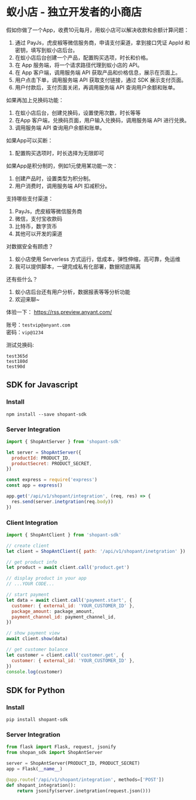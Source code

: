 # 蚁小店 - 独立开发者的小商店

假如你做了一个App，收费10元每月，用蚁小店可以解决收款和余额计算问题：
1. 通过 PayJs，虎皮椒等微信服务商，申请支付渠道，拿到接口凭证 AppId 和 密钥，填写到蚁小店后台。
2. 在蚁小店后台创建一个产品，配置购买选项，时长和价格。
3. 在 App 服务端，将一个请求路径代理到蚁小店的 API。
4. 在 App 客户端，调用服务端 API 获取产品和价格信息，展示在页面上。
5. 用户点击下单，调用服务端 API 获取支付链接，通过 SDK 展示支付页面。
6. 用户付款后，支付页面关闭，再调用服务端 API 查询用户余额和账单。

如果再加上兑换码功能：
1. 在蚁小店后台，创建兑换码，设置使用次数，时长等等
2. 在App 客户端，兑换码页面，用户输入兑换码，调用服务端 API 进行兑换。
3. 调用服务端 API 查询用户余额和账单。

如果App可以买断：
1. 配置购买选项时，时长选择为无限即可

如果App是积分制的，例如1元使用某功能一次：
1. 创建产品时，设置类型为积分制。
2. 用户消费时，调用服务端 API 扣减积分。

支持哪些支付渠道：
1. PayJs，虎皮椒等微信服务商
2. 微信，支付宝收款码
3. 比特币，数字货币
4. 其他可以开发的渠道

对数据安全有顾虑？
1. 蚁小店使用 Serverless 方式运行，低成本，弹性伸缩，高可靠，免运维
2. 我可以提供脚本，一键完成私有化部署，数据彻底隔离

还有些什么？
1. 蚁小店后台还有用户分析，数据报表等等分析功能
2. 欢迎来聊~

体验一下：
https://rss.preview.anyant.com/

账号：`testvip@anyant.com`  
密码：`vip@1234`  

测试兑换码:
```
test365d
test180d
test90d
```

## SDK for Javascript

### Install

```
npm install --save shopant-sdk
```

### Server Integration

```javascript
import { ShopAntServer } from 'shopant-sdk'

let server = ShopAntServer({
  productId: PRODUCT_ID,
  productSecret: PRODUCT_SECRET,
})

const express = require('express')
const app = express()

app.get('/api/v1/shopant/integration', (req, res) => {
  res.send(server.inetgration(req.body))
})
```

### Client Integration

```javascript
import { ShopAntClient } from 'shopant-sdk'

// create client
let client = ShopAntClient({ path: '/api/v1/shopant/inetgration' })

// get product info
let product = await client.call('product.get')

// display product in your app
// ...YOUR CODE...

// start payment
let data = await client.call('payment.start', {
  customer: { external_id: 'YOUR_CUSTOMER_ID' },
  package_amount: package_amount,
  payment_channel_id: payment_channel_id,
})

// show payment view
await client.show(data)

// get customer balance
let customer = client.call('customer.get', {
  customer: { external_id: 'YOUR_CUSTOMER_ID' },
})
console.log(customer)
```


## SDK for Python

### Install

```
pip install shopant-sdk
```

### Server Integration

```python
from flask import Flask, request, jsonify
from shopan_sdk import ShopAntServer

server = ShopAntServer(PRODUCT_ID, PRODUCT_SECRET)
app = Flask(__name__)

@app.route('/api/v1/shopant/integration', methods=['POST'])
def shopant_integration():
    return jsonify(server.inetgration(request.json()))
```

